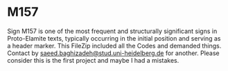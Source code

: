 # M157
Sign M157 is one of the most frequent and structurally significant signs in Proto-Elamite texts, typically occurring in the initial position and serving as a header marker.
This FileZip included all the Codes and demanded things. Contact by saeed.baghizadeh@stud.uni-heidelberg.de for another.
Please consider this is the first project and maybe I had a mistakes.
